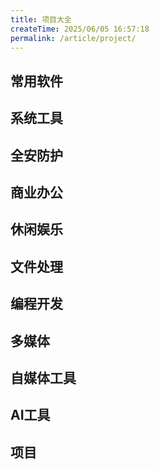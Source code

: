 ```yaml
---
title: 项目大全
createTime: 2025/06/05 16:57:18
permalink: /article/project/
---
```


## 常用软件

## 系统工具

## 全安防护

## 商业办公

## 休闲娱乐

## 文件处理

## 编程开发

## 多媒体

## 自媒体工具

## AI工具

## 项目